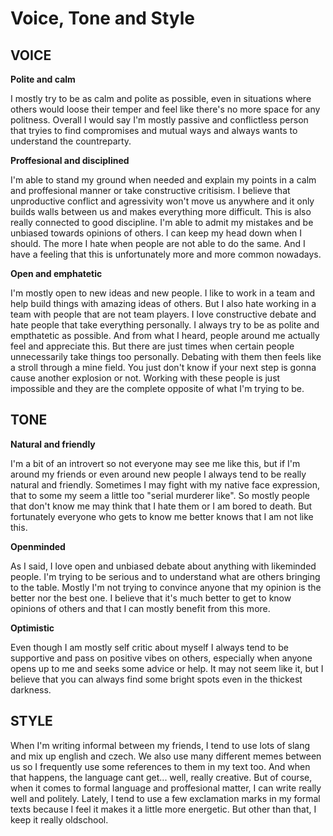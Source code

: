 # **Voice, Tone and Style**

## **VOICE**

**Polite and calm**

I mostly try to be as calm and polite as possible, even in situations where others would loose their temper and feel like there's no more space for any politness. Overall I would say I'm mostly passive and conflictless person that tryies to find compromises and mutual ways and always wants to understand the countreparty.

**Proffesional and disciplined**

I'm able to stand my ground when needed and explain my points in a calm and proffesional manner or take constructive critisism. I believe that unproductive conflict and agressivity won't move us anywhere and it only builds walls between us and makes everything more difficult. This is also really connected to good discipline. I'm able to admit my mistakes and be unbiased towards opinions of others. I can keep my head down when I should. The more I hate when people are not able to do the same. And I have a feeling that this is unfortunately more and more common nowadays.

**Open and emphatetic**

I'm mostly open to new ideas and new people. I like to work in a team and help build things with amazing ideas of others. But I also hate working in a team with people that are not team players. I love constructive debate and hate people that take everything personally. I always try to be as polite and empthatetic as possible. And from what I heard, people around me actually feel and appreciate this. But there are just times when certain people unnecessarily take things too personally. Debating with them then feels like a stroll through a mine field. You just don't know if your next step is gonna cause another explosion or not. Working with these people is just impossible and they are the complete opposite of what I'm trying to be.

## **TONE**

**Natural and friendly**

I'm a bit of an introvert so not everyone may see me like this, but if I'm around my friends or even around new people I always tend to be really natural and friendly. Sometimes I may fight with my native face expression, that to some my seem a little too "serial murderer like". So mostly people that don't know me may think that I hate them or I am bored to death. But fortunately everyone who gets to know me better knows that I am not like this.

**Openminded**

As I said, I love open and unbiased debate about anything with likeminded people. I'm trying to be serious and to understand what are others bringing to the table. Mostly I'm not trying to convince anyone that my opinion is the better nor the best one. I believe that it's much better to get to know opinions of others and that I can mostly benefit from this more.

**Optimistic**

Even though I am mostly self critic about myself I always tend to be supportive and pass on positive vibes on others, especially when anyone opens up to me and seeks some advice or help. It may not seem like it, but I believe that you can always find some bright spots even in the thickest darkness.

## **STYLE**

When I'm writing informal between my friends, I tend to use lots of slang and mix up english and czech. We also use many different memes between us so I frequently use some references to them in my text too. And when that happens, the language cant get... well, really creative. But of course, when it comes to formal language and proffesional matter, I can write really well and politely. Lately, I tend to use a few exclamation marks in my formal texts because I feel it makes it a little more energetic. But other than that, I keep it really oldschool.
